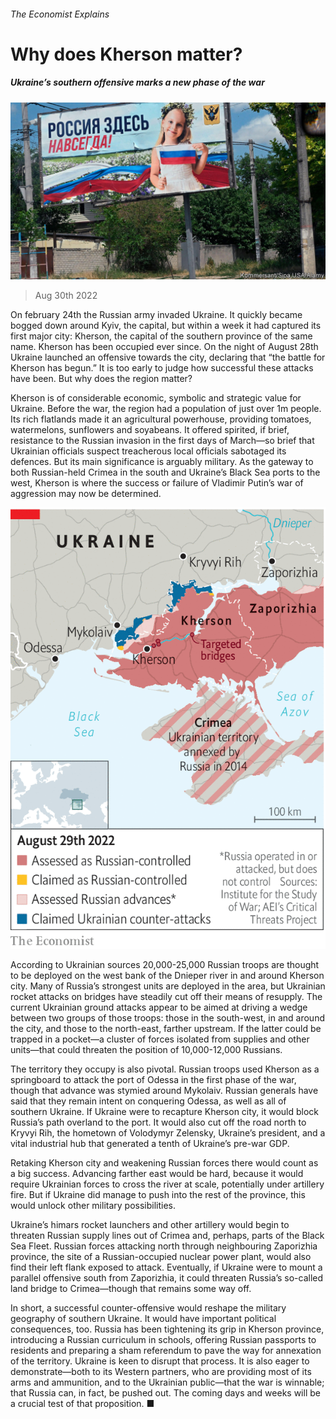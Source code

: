 ###### The Economist Explains

# Why does Kherson matter? 

##### Ukraine’s southern offensive marks a new phase of the war 

![image](images/20220903_BLP509.jpg) 

> Aug 30th 2022 

On february 24th the Russian army invaded Ukraine. It quickly became bogged down around Kyiv, the capital, but within a week it had captured its first major city: Kherson, the capital of the southern province of the same name. Kherson has been occupied ever since. On the night of August 28th Ukraine launched an offensive towards the city, declaring that “the battle for Kherson has begun.” It is too early to judge how successful these attacks have been. But why does the region matter? 

Kherson is of considerable economic, symbolic and strategic value for Ukraine. Before the war, the region had a population of just over 1m people. Its rich flatlands made it an agricultural powerhouse, providing tomatoes, watermelons, sunflowers and soyabeans. It offered spirited, if brief, resistance to the Russian invasion in the first days of March—so brief that Ukrainian officials suspect treacherous local officials sabotaged its defences. But its main significance is arguably military. As the gateway to both Russian-held Crimea in the south and Ukraine’s Black Sea ports to the west, Kherson is where the success or failure of Vladimir Putin’s war of aggression may now be determined.

![image](images/20220903_EUM951.png) 


According to Ukrainian sources 20,000-25,000 Russian troops are thought to be deployed on the west bank of the Dnieper river in and around Kherson city. Many of Russia’s strongest units are deployed in the area, but Ukrainian rocket attacks on bridges have steadily cut off their means of resupply. The current Ukrainian ground attacks appear to be aimed at driving a wedge between two groups of those troops: those in the south-west, in and around the city, and those to the north-east, farther upstream. If the latter could be trapped in a pocket—a cluster of forces isolated from supplies and other units—that could threaten the position of 10,000-12,000 Russians. 

The territory they occupy is also pivotal. Russian troops used Kherson as a springboard to attack the port of Odessa in the first phase of the war, though that advance was stymied around Mykolaiv. Russian generals have said that they remain intent on conquering Odessa, as well as all of southern Ukraine. If Ukraine were to recapture Kherson city, it would block Russia’s path overland to the port. It would also cut off the road north to Kryvyi Rih, the hometown of Volodymyr Zelensky, Ukraine’s president, and a vital industrial hub that generated a tenth of Ukraine’s pre-war GDP. 

Retaking Kherson city and weakening Russian forces there would count as a big success. Advancing farther east would be hard, because it would require Ukrainian forces to cross the river at scale, potentially under artillery fire. But if Ukraine did manage to push into the rest of the province, this would unlock other military possibilities.

Ukraine’s himars rocket launchers and other artillery would begin to threaten Russian supply lines out of Crimea and, perhaps, parts of the Black Sea Fleet. Russian forces attacking north through neighbouring Zaporizhia province, the site of a Russian-occupied nuclear power plant, would also find their left flank exposed to attack. Eventually, if Ukraine were to mount a parallel offensive south from Zaporizhia, it could threaten Russia’s so-called land bridge to Crimea—though that remains some way off.

In short, a successful counter-offensive would reshape the military geography of southern Ukraine. It would have important political consequences, too. Russia has been tightening its grip in Kherson province, introducing a Russian curriculum in schools, offering Russian passports to residents and preparing a sham referendum to pave the way for annexation of the territory. Ukraine is keen to disrupt that process. It is also eager to demonstrate—both to its Western partners, who are providing most of its arms and ammunition, and to the Ukrainian public—that the war is winnable; that Russia can, in fact, be pushed out. The coming days and weeks will be a crucial test of that proposition. ■

